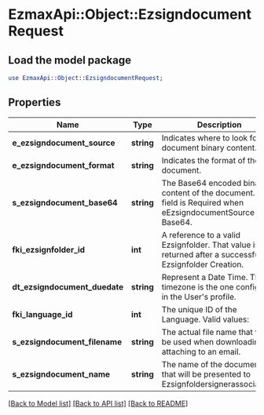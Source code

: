 # EzmaxApi::Object::EzsigndocumentRequest

## Load the model package
```perl
use EzmaxApi::Object::EzsigndocumentRequest;
```

## Properties
Name | Type | Description | Notes
------------ | ------------- | ------------- | -------------
**e_ezsigndocument_source** | **string** | Indicates where to look for the document binary content. | 
**e_ezsigndocument_format** | **string** | Indicates the format of the document. | 
**s_ezsigndocument_base64** | **string** | The Base64 encoded binary content of the document.  This field is Required when eEzsigndocumentSource &#x3D; Base64. | [optional] 
**fki_ezsignfolder_id** | **int** | A reference to a valid Ezsignfolder.  That value is returned after a successful Ezsignfolder Creation. | 
**dt_ezsigndocument_duedate** | **string** | Represent a Date Time. The timezone is the one configured in the User&#39;s profile. | 
**fki_language_id** | **int** | The unique ID of the Language.  Valid values:  |Value|Description| |-|-| |1|French| |2|English| | 
**s_ezsigndocument_filename** | **string** | The actual file name that will be used when downloading or attaching to an email. | 
**s_ezsigndocument_name** | **string** | The name of the document that will be presented to Ezsignfoldersignerassociations | 

[[Back to Model list]](../README.md#documentation-for-models) [[Back to API list]](../README.md#documentation-for-api-endpoints) [[Back to README]](../README.md)


